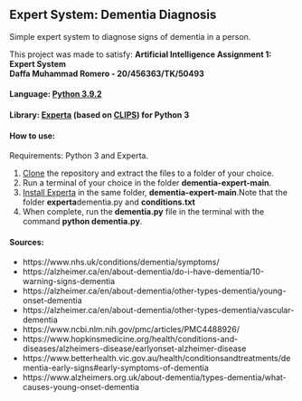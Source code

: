 ## Expert System: Dementia Diagnosis
Simple expert system to diagnose signs of dementia in a person.<br>

This project was made to satisfy: <b>Artificial Intelligence Assignment 1: Expert System</b><br>
<b>Daffa Muhammad Romero - 20/456363/TK/50493</b>

#### Language: <a href="https://www.python.org/downloads/release/python-392/">Python 3.9.2</a>
#### Library: <a href="https://github.com/nilp0inter/experta">Experta</a> (based on <a href="http://clipsrules.sourceforge.net/">CLIPS</a>) for Python 3

#### How to use:
Requirements: Python 3 and Experta. 
<ol>
  <li><a href="https://docs.github.com/en/repositories/creating-and-managing-repositories/cloning-a-repository">Clone</a> the repository and extract the files to a folder of your choice.</li>
  <li>Run a terminal of your choice in the folder <b>dementia-expert-main</b>.</li>
  <li><a href="https://experta.readthedocs.io/en/latest/installation.html">Install Experta</a> in the same folder, <b>dementia-expert-main</b>.Note that the folder <b>experta</b should be in the same folder as <b>dementia.py</b> and <b>conditions.txt</b></li>
  <li>When complete, run the <b>dementia.py</b> file in the terminal with the command <b>python dementia.py</b>.</li>
</ol>

#### Sources:
<ul>
  <li>https://www.nhs.uk/conditions/dementia/symptoms/
  <li>https://alzheimer.ca/en/about-dementia/do-i-have-dementia/10-warning-signs-dementia</li>
  <li>https://alzheimer.ca/en/about-dementia/other-types-dementia/young-onset-dementia</li>
  <li>https://alzheimer.ca/en/about-dementia/other-types-dementia/vascular-dementia</li>
  <li>https://www.ncbi.nlm.nih.gov/pmc/articles/PMC4488926/</li>
  <li>https://www.hopkinsmedicine.org/health/conditions-and-diseases/alzheimers-disease/earlyonset-alzheimer-disease</li>
  <li>https://www.betterhealth.vic.gov.au/health/conditionsandtreatments/dementia-early-signs#early-symptoms-of-dementia</li>
  <li>https://www.alzheimers.org.uk/about-dementia/types-dementia/what-causes-young-onset-dementia</li>
</ul>
